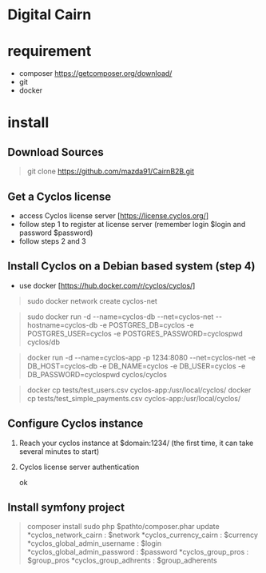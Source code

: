 Digital Cairn
=======

# requirement
 * composer https://getcomposer.org/download/
 * git
 * docker
# install
## Download Sources
 > git clone https://github.com/mazda91/CairnB2B.git
## Get a Cyclos license 
 * access Cyclos license server [https://license.cyclos.org/]
 * follow step 1 to register at license server (remember login $login and password $password)
 * follow steps 2 and 3
## Install Cyclos on a Debian based system (step 4)
 * use docker [https://hub.docker.com/r/cyclos/cyclos/]
 > sudo docker network create cyclos-net
 
 > sudo docker run -d --name=cyclos-db --net=cyclos-net --hostname=cyclos-db -e POSTGRES_DB=cyclos -e POSTGRES_USER=cyclos -e POSTGRES_PASSWORD=cyclospwd cyclos/db

 > docker run -d --name=cyclos-app -p 1234:8080 --net=cyclos-net -e DB_HOST=cyclos-db -e DB_NAME=cyclos -e DB_USER=cyclos -e DB_PASSWORD=cyclospwd cyclos/cyclos

 > docker cp tests/test_users.csv cyclos-app:/usr/local/cyclos/
 > docker cp tests/test_simple_payments.csv cyclos-app:/usr/local/cyclos/

## Configure Cyclos instance
 1. Reach your cyclos instance at $domain:1234/ (the first time, it can take several minutes to start)
 2. Cyclos license server authentication

     ok
 
## Install symfony project
 > composer install
 > sudo php $pathto/composer.phar update
    *cyclos_network_cairn : $network
    *cyclos_currency_cairn : $currency
    *cyclos_global_admin_username : $login
    *cyclos_global_admin_password : $password
    *cyclos_group_pros : $group_pros
    *cyclos_group_adhrents : $group_adherents

